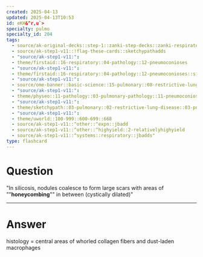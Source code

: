 ```yaml
---
created: 2025-04-13
updated: 2025-04-13T10:53
id: eKH&^r,u`>
specialty: pulmo
specialty_id: 204
tags:
  - source/ak-original-decks::step-1::zanki-step-decks::zanki-respiratory::respiratory-pathology
  - source/ak-step1-v11::!flag-these-cards::sketchypathadds
  - "source/ak-step1-v11:": 
  - theme/firstaid::16-respiratory::04-pathology::12-pneumoconioses
  - "source/ak-step1-v11:": 
  - theme/firstaid::16-respiratory::04-pathology::12-pneumoconioses::silicosis
  - "source/ak-step1-v11:": 
  - source/ome-banner::basic-science::15-pulmonary::08-restrictive-lung-disease
  - "source/ak-step1-v11:": 
  - theme/physeo::11-pathology::03-pulmonary-pathology::11-pneumoconioses
  - "source/ak-step1-v11:": 
  - theme/sketchypath::03-pulmonary::02-restrictive-lung-disease::03-pneumoconioses
  - "source/ak-step1-v11:": 
  - theme/uworld::100-999::600-699::668
  - source/ak-step1-v11::^other::^expn::jbadd
  - source/ak-step1-v11::^other::^highyield::2-relativelyhighyield
  - source/ak-step1-v11::^systems::respiratory::jbadds"
type: flashcard
---
```


# Question
"In silicosis, nodules coalesce to form large scars with areas of ""**honeycombing**"" in between (cystically dilated)"

---

# Answer
histology = central areas of whorled collagen fibers and dust-laden macrophages